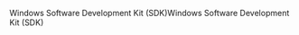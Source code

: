 <span data-ttu-id="78038-101">Windows Software Development Kit (SDK)</span><span class="sxs-lookup"><span data-stu-id="78038-101">Windows Software Development Kit (SDK)</span></span>